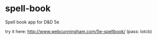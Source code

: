 # spell-book
Spell book app for D&amp;D 5e

try it here: http://www.webcunningham.com/5e-spellbook/ (pass: lotcb)
